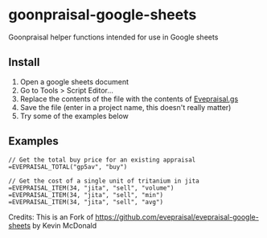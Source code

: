 # goonpraisal-google-sheets
Goonpraisal helper functions intended for use in Google sheets

## Install

1. Open a google sheets document
2. Go to Tools > Script Editor...
3. Replace the contents of the file with the contents of [Evepraisal.gs](https://raw.githubusercontent.com/evepraisal/evepraisal-google-sheets/master/Evepriasal.gs)
4. Save the file (enter in a project name, this doesn't really matter)
5. Try some of the examples below


## Examples
```
// Get the total buy price for an existing appraisal
=EVEPRAISAL_TOTAL("gp5av", "buy")

// Get the cost of a single unit of tritanium in jita
=EVEPRAISAL_ITEM(34, "jita", "sell", "volume")
=EVEPRAISAL_ITEM(34, "jita", "sell", "min")
=EVEPRAISAL_ITEM(34, "jita", "sell", "avg")

```
Credits:
This is an Fork of https://github.com/evepraisal/evepraisal-google-sheets by Kevin McDonald
